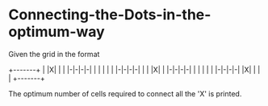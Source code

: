 # Connecting-the-Dots-in-the-optimum-way

Given the grid in the format

+-------+
| |X| | |
|-|-|-|-|
| | | | |
|-|-|-|-|
| | |X| |
|-|-|-|-|
| | | | |
|-|-|-|-|
|X| | | |
+-------+

The optimum number of cells required to connect all the 'X' is printed.

